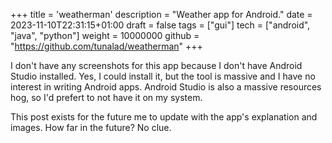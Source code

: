 +++
title = 'weatherman'
description = "Weather app for Android."
date = 2023-11-10T22:31:15+01:00
draft = false
tags = ["gui"]
tech = ["android", "java", "python"]
weight = 10000000
github = "https://github.com/tunalad/weatherman"
+++

I don't have any screenshots for this app because I don't have Android Studio installed. Yes, I could install it, but the tool is massive and I have no interest in writing Android apps. Android Studio is also a massive resources hog, so I'd prefert to not have it on my system. 

This post exists for the future me to update with the app's explanation and images. How far in the future? No clue.
